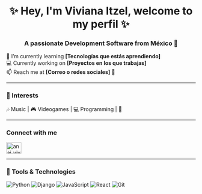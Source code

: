 <h1 align="center">✨ Hey, I'm Viviana Itzel, welcome to my perfil ✨</h1>
<h3 align="center">A passionate Development Software from México 🌸</h3>

🌱 I’m currently learning **[Tecnologías que estás aprendiendo]**  
💻 Currently working on **[Proyectos en los que trabajas]**  
📫 Reach me at **[Correo o redes sociales]** 💌  

---

### 🌷 Interests  
🎶 Music | 🎮 Videogames | 💻 Programming | 🚶   

---

###  Connect with me  
<!-- [![LinkedIn](https://img.shields.io/badge/LinkedIn-0077B5?style=for-the-badge&logo=linkedin&logoColor=white)](https://www.linkedin.com/in/viviana-itzel-cruz-de-jesus-32934b253)   -->
<a href="https://instagram.com/anai_vivv" target="blank"><img align="center" src="https://raw.githubusercontent.com/rahuldkjain/github-profile-readme-generator/master/src/images/icons/Social/instagram.svg" alt="anai_vivv" height="30" width="40" /></a>



---

### 🌸 Tools & Technologies  
![Python](https://img.shields.io/badge/Python-3776AB?style=for-the-badge&logo=python&logoColor=white)
![Django](https://img.shields.io/badge/Django-092E20?style=for-the-badge&logo=django&logoColor=white)
![JavaScript](https://img.shields.io/badge/JavaScript-F7DF1E?style=for-the-badge&logo=javascript&logoColor=black)
![React](https://img.shields.io/badge/React-20232A?style=for-the-badge&logo=react&logoColor=61DAFB)
![Git](https://img.shields.io/badge/Git-F05032?style=for-the-badge&logo=git&logoColor=white)
